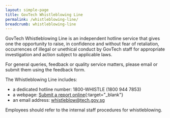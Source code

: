 ```yaml
---
layout: simple-page
title: GovTech Whistleblowing Line
permalink: /whistleblowing-line/
breadcrumb: whistleblowing-line
---
```


GovTech Whistleblowing Line is an independent hotline service that gives one the opportunity to raise, in confidence and without fear of retaliation, occurrences of illegal or unethical conduct by GovTech staff for appropriate investigation and action subject to applicable laws.

For general queries, feedback or quality service matters, please email or submit them using the feedback form.

The Whistleblowing Line includes:
* a dedicated hotline number: 1800-WHISTLE (1800 944 7853)
* a webpage: [Submit a report online](https://form.gov.sg/#!/forms/govtech/5bd91cac927f22000f64379a){:target="_blank"} 
* an email address: [whistleblow@tech.gov.sg](mailto:whistleblow@tech.gov.sg)

Employees should refer to the internal staff procedures for whistleblowing.


